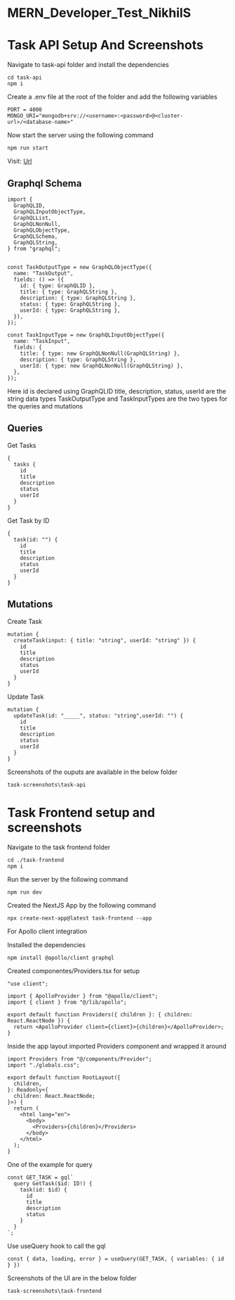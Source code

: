 # MERN_Developer_Test_NikhilS

# Task API Setup And Screenshots

Navigate to task-api folder and install the dependencies

```
cd task-api
npm i
```

Create a .env file at the root of the folder and add the following variables

```
PORT = 4000
MONGO_URI="mongodb+srv://<username>:<password>@<cluster-url>/<database-name>"
```

Now start the server using the following command

`npm run start`

Visit: [Url](http://localhost:4000/graphql)

## Graphql Schema

```
import {
  GraphQLID,
  GraphQLInputObjectType,
  GraphQLList,
  GraphQLNonNull,
  GraphQLObjectType,
  GraphQLSchema,
  GraphQLString,
} from "graphql";


const TaskOutputType = new GraphQLObjectType({
  name: "TaskOutput",
  fields: () => ({
    id: { type: GraphQLID },
    title: { type: GraphQLString },
    description: { type: GraphQLString },
    status: { type: GraphQLString },
    userId: { type: GraphQLString },
  }),
});

const TaskInputType = new GraphQLInputObjectType({
  name: "TaskInput",
  fields: {
    title: { type: new GraphQLNonNull(GraphQLString) },
    description: { type: GraphQLString },
    userId: { type: new GraphQLNonNull(GraphQLString) },
  },
});
```

Here
id is declared using GraphQLID
title, description, status, userId are the string data types
TaskOutputType and TaskInputTypes are the two types for the queries and mutations

## Queries

Get Tasks

```
{
  tasks {
    id
    title
    description
    status
    userId
  }
}
```

Get Task by ID

```
{
  task(id: "") {
    id
    title
    description
    status
    userId
  }
}

```

## Mutations

Create Task

```
mutation {
  createTask(input: { title: "string", userId: "string" }) {
    id
    title
    description
    status
    userId
  }
}
```

Update Task

```
mutation {
  updateTask(id: "_____", status: "string",userId: "") {
    id
    title
    description
    status
    userId
  }
}
```

Screenshots of the ouputs are available in the below folder

`task-screenshots\task-api`

# Task Frontend setup and screenshots

Navigate to the task frontend folder

```
cd ./task-frontend
npm i
```

Run the server by the following command

```
npm run dev
```

Created the NextJS App by the following command

`npx create-next-app@latest task-frontend --app`

For Apollo client integration

Installed the dependencies

`npm install @apollo/client graphql`

Created componentes/Providers.tsx for setup

```
"use client";

import { ApolloProvider } from "@apollo/client";
import { client } from "@/lib/apollo";

export default function Providers({ children }: { children: React.ReactNode }) {
  return <ApolloProvider client={client}>{children}</ApolloProvider>;
}
```

Inside the app layout imported Providers component and wrapped it around

```
import Providers from "@/components/Provider";
import "./globals.css";

export default function RootLayout({
  children,
}: Readonly<{
  children: React.ReactNode;
}>) {
  return (
    <html lang="en">
      <body>
        <Providers>{children}</Providers>
      </body>
    </html>
  );
}
```

One of the example for query

```
const GET_TASK = gql`
  query GetTask($id: ID!) {
    task(id: $id) {
      id
      title
      description
      status
    }
  }
`;
```

Use useQuery hook to call the gql

`const { data, loading, error } = useQuery(GET_TASK, { variables: { id } })`

Screenshots of the UI are in the below folder

`task-screenshots\task-frontend`
